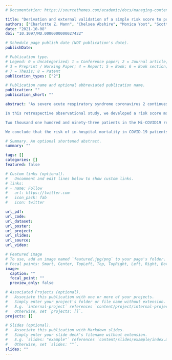 ```yaml
---
# Documentation: https://sourcethemes.com/academic/docs/managing-content/

title: "Derivation and external validation of a simple risk score to predict in-hospital mortality in patients hospitalized for COVID-19"
authors: ["Charlotte Z. Mann", "Chelsea Abshire", "Monica Yost", "Scott Kaatz", "Lakshmi Swaminathan", "Scott A. Flanders", "Hallie C. Prescott",  "Johann A. Gagnon-Bartsch"]
date: "2021-10-08"
doi: "10.1097/MD.0000000000027422"

# Schedule page publish date (NOT publication's date).
publishDate:

# Publication type.
# Legend: 0 = Uncategorized; 1 = Conference paper; 2 = Journal article;
# 3 = Preprint / Working Paper; 4 = Report; 5 = Book; 6 = Book section;
# 7 = Thesis; 8 = Patent
publication_types: ["2"]

# Publication name and optional abbreviated publication name.
publication: ""
publication_short: ""

abstract: "As severe acute respiratory syndrome coronavirus 2 continues to spread, easy-to-use risk models that predict hospital mortality can assist in clinical decision making and triage. We aimed to develop a risk score model for in-hospital mortality in patients hospitalized with 2019 novel coronavirus (COVID-19) that was robust across hospitals and used clinical factors that are readily available and measured standardly across hospitals.

In this retrospective observational study, we developed a risk score model using data collected by trained abstractors for patients in 20 diverse hospitals across the state of Michigan (Mi-COVID19) who were discharged between March 5, 2020 and August 14, 2020. Patients who tested positive for severe acute respiratory syndrome coronavirus 2 during hospitalization or were discharged with an ICD-10 code for COVID-19 (U07.1) were included. We employed an iterative forward selection approach to consider the inclusion of 145 potential risk factors available at hospital presentation. Model performance was externally validated with patients from 19 hospitals in the Mi-COVID19 registry not used in model development. We shared the model in an easy-to-use online application that allows the user to predict in-hospital mortality risk for a patient if they have any subset of the variables in the final model.

Two thousand one hundred and ninety-three patients in the Mi-COVID19 registry met our inclusion criteria. The derivation and validation sets ultimately included 1690 and 398 patients, respectively, with mortality rates of 19.6% and 18.6%, respectively. The average age of participants in the study after exclusions was 64 years old, and the participants were 48% female, 49% Black, and 87% non-Hispanic. Our final model includes the patient's age, first recorded respiratory rate, first recorded pulse oximetry, highest creatinine level on day of presentation, and hospital's COVID-19 mortality rate. No other factors showed sufficient incremental model improvement to warrant inclusion. The area under the receiver operating characteristics curve for the derivation and validation sets were .796 (95% confidence interval, .767–.826) and .829 (95% confidence interval, .782–.876) respectively.

We conclude that the risk of in-hospital mortality in COVID-19 patients can be reliably estimated using a few factors, which are standardly measured and available to physicians very early in a hospital encounter."

# Summary. An optional shortened abstract.
summary: ""

tags: []
categories: []
featured: false

# Custom links (optional).
#   Uncomment and edit lines below to show custom links.
# links:
# - name: Follow
#   url: https://twitter.com
#   icon_pack: fab
#   icon: twitter

url_pdf:
url_code:
url_dataset:
url_poster:
url_project:
url_slides:
url_source:
url_video:

# Featured image
# To use, add an image named `featured.jpg/png` to your page's folder.
# Focal points: Smart, Center, TopLeft, Top, TopRight, Left, Right, BottomLeft, Bottom, BottomRight.
image:
  caption: ""
  focal_point: ""
  preview_only: false

# Associated Projects (optional).
#   Associate this publication with one or more of your projects.
#   Simply enter your project's folder or file name without extension.
#   E.g. `internal-project` references `content/project/internal-project/index.md`.
#   Otherwise, set `projects: []`.
projects: []

# Slides (optional).
#   Associate this publication with Markdown slides.
#   Simply enter your slide deck's filename without extension.
#   E.g. `slides: "example"` references `content/slides/example/index.md`.
#   Otherwise, set `slides: ""`.
slides: ""
---
```

